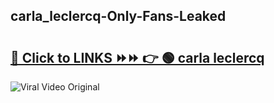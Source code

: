 
 ## carla_leclercq-Only-Fans-Leaked

# <h2><a href="https://clipsfans.com/carla_leclercq&ref=git">🔗 Click to LINKS ⏩⏩ 👉 🟢 carla leclercq </a></h2>

<a href="https://clipsfans.com/carla_leclercq&ref=git" rel="nofollow" data-target="animated-image.originalLink"><img src="https://i.ibb.co.com/xMMVF88/686577567.gif" alt="Viral Video Original" style="max-width: 100%; display: inline-block;" data-target="animated-image.originalImage"></a>
